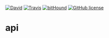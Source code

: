 [![David](https://img.shields.io/david/iSm1le/api.svg?style=flat-square)](https://david-dm.org/iSm1le/api)
[![Travis](https://img.shields.io/travis/iSm1le/api.svg?style=flat-square)](https://travis-ci.org/iSm1le/api)
[![bitHound](https://img.shields.io/bithound/code/github/ism1le/api.svg?style=flat-square)](https://www.bithound.io/github/ism1le/api)
[![GitHub license](https://img.shields.io/badge/license-MIT-blue.svg?style=flat-square)](https://raw.githubusercontent.com/iSm1le/api/master/LICENSE)
# api